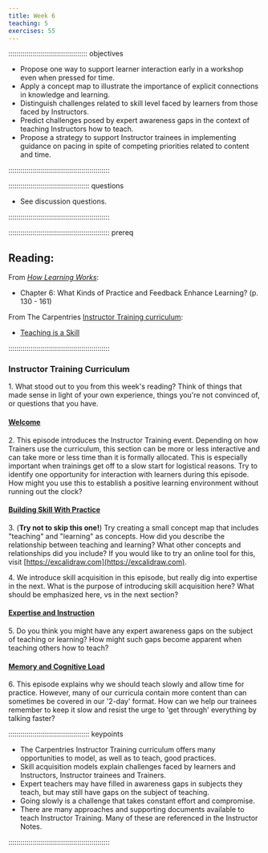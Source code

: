 ```yaml
---
title: Week 6
teaching: 5
exercises: 55
---
```


::::::::::::::::::::::::::::::::::::::: objectives

- Propose one way to support learner interaction early in a workshop even when pressed for time.
- Apply a concept map to illustrate the importance of explicit connections in knowledge and learning.
- Distinguish challenges related to skill level faced by learners from those faced by Instructors.
- Predict challenges posed by expert awareness gaps in the context of teaching Instructors how to teach.
- Propose a strategy to support Instructor trainees in implementing guidance on pacing in spite of competing priorities related to content and time.

::::::::::::::::::::::::::::::::::::::::::::::::::

:::::::::::::::::::::::::::::::::::::::: questions

- See discussion questions.

::::::::::::::::::::::::::::::::::::::::::::::::::

:::::::::::::::::::::::::::::::::::::::::::::::::: prereq

## Reading:

From [*How Learning Works*](https://www.worldcat.org/title/how-learning-works-seven-research-based-principles-for-smart-teaching/oclc/468969206):

* Chapter 6: What Kinds of Practice and Feedback Enhance Learning? (p. 130 - 161)

From The Carpentries [Instructor Training curriculum](https://carpentries.github.io/instructor-training/instructor/index.html): 

* [Teaching is a Skill](https://carpentries.github.io/instructor-training/instructor/11-practice-teaching.html)


::::::::::::::::::::::::::::::::::::::::::::::::::


### Instructor Training Curriculum

1\. What stood out to you from this week's reading? Think of things that made sense in light of your own experience, things you're not convinced of, or questions that you have.

#### [Welcome](https://carpentries.github.io/instructor-training/01-welcome)

2\. This episode introduces the Instructor Training event. Depending on how Trainers use the curriculum, this section can be more or less interactive and can
take more or less time than it is formally allocated. This is especially important when trainings get off to a slow start for logistical reasons. Try to identify
one opportunity for interaction with learners during this episode. How might you use this to establish a positive learning environment without running out the
clock?

#### [Building Skill With Practice](https://carpentries.github.io/instructor-training/02-practice-learning)

3\. (**Try not to skip this one!**) Try creating a small concept map that includes "teaching" and "learning" as concepts.
How did you describe the relationship between teaching and learning? What other concepts and relationships did you include?
If you would like to try an online tool for this, visit [https://excalidraw.com](https://excalidraw.com).

4\. We introduce skill acquisition in this episode, but really dig into expertise in the next. What is the purpose of introducing skill acquisition here? What
should be emphasized here, vs in the next section?

#### [Expertise and Instruction](https://carpentries.github.io/instructor-training/04-expertise)

5\. Do you think you might have any expert awareness gaps on the subject of teaching or learning? How might such gaps become apparent when teaching others how to teach?

#### [Memory and Cognitive Load](https://carpentries.github.io/instructor-training/05-memory)

6\. This episode explains why we should teach slowly and allow time for practice. However, many of our curricula contain
more content than can sometimes be covered in our '2-day' format. How can we help our trainees remember to keep it slow and
resist the urge to 'get through' everything by talking faster?

:::::::::::::::::::::::::::::::::::::::: keypoints

- The Carpentries Instructor Training curriculum offers many opportunities to model, as well as to teach, good practices.
- Skill acquisition models explain challenges faced by learners and Instructors, Instructor trainees and Trainers.
- Expert teachers may have filled in awareness gaps in subjects they teach, but may still have gaps on the subject of teaching.
- Going slowly is a challenge that takes constant effort and compromise.
- There are many approaches and supporting documents available to teach Instructor Training. Many of these are referenced in the Instructor Notes.

::::::::::::::::::::::::::::::::::::::::::::::::::


